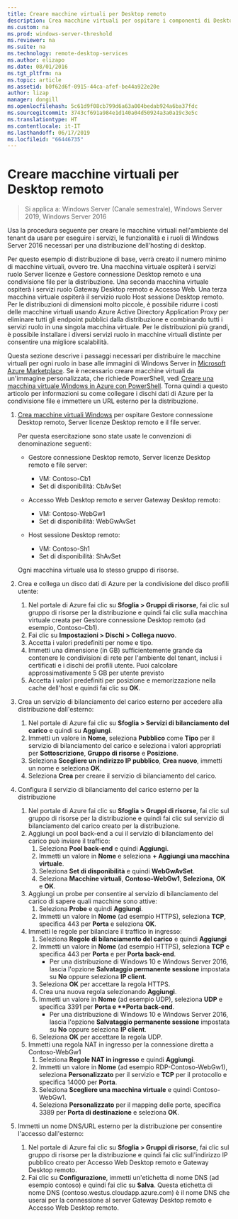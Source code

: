 ```yaml
---
title: Creare macchine virtuali per Desktop remoto
description: Crea macchine virtuali per ospitare i componenti di Desktop remoto nel cloud.
ms.custom: na
ms.prod: windows-server-threshold
ms.reviewer: na
ms.suite: na
ms.technology: remote-desktop-services
ms.author: elizapo
ms.date: 08/01/2016
ms.tgt_pltfrm: na
ms.topic: article
ms.assetid: b0f62d6f-0915-44ca-afef-be44a922e20e
author: lizap
manager: dongill
ms.openlocfilehash: 5c61d9f08cb799d6a63a004bedab924a6ba37fdc
ms.sourcegitcommit: 3743cf691a984e1d140a04d50924a3a0a19c3e5c
ms.translationtype: HT
ms.contentlocale: it-IT
ms.lasthandoff: 06/17/2019
ms.locfileid: "66446735"
---
```

# <a name="create-virtual-machines-for-remote-desktop"></a>Creare macchine virtuali per Desktop remoto

>Si applica a: Windows Server (Canale semestrale), Windows Server 2019, Windows Server 2016

Usa la procedura seguente per creare le macchine virtuali nell'ambiente del tenant da usare per eseguire i servizi, le funzionalità e i ruoli di Windows Server 2016 necessari per una distribuzione dell'hosting di desktop.   
  
Per questo esempio di distribuzione di base, verrà creato il numero minimo di macchine virtuali, ovvero tre. Una macchina virtuale ospiterà i servizi ruolo Server licenze e Gestore connessione Desktop remoto e una condivisione file per la distribuzione. Una seconda macchina virtuale ospiterà i servizi ruolo Gateway Desktop remoto e Accesso Web.  Una terza macchina virtuale ospiterà il servizio ruolo Host sessione Desktop remoto. Per le distribuzioni di dimensioni molto piccole, è possibile ridurre i costi delle macchine virtuali usando Azure Active Directory Application Proxy per eliminare tutti gli endpoint pubblici dalla distribuzione e combinando tutti i servizi ruolo in una singola macchina virtuale. Per le distribuzioni più grandi, è possibile installare i diversi servizi ruolo in macchine virtuali distinte per consentire una migliore scalabilità.  
  
Questa sezione descrive i passaggi necessari per distribuire le macchine virtuali per ogni ruolo in base alle immagini di Windows Server in [Microsoft Azure Marketplace](https://azure.microsoft.com/marketplace/). Se è necessario creare macchine virtuali da un'immagine personalizzata, che richiede PowerShell, vedi [Creare una macchina virtuale Windows in Azure con PowerShell](https://azure.microsoft.com/documentation/articles/virtual-machines-windows-ps-create/). Torna quindi a questo articolo per informazioni su come collegare i dischi dati di Azure per la condivisione file e immettere un URL esterno per la distribuzione.  
  
1. [Crea macchine virtuali Windows](https://azure.microsoft.com/documentation/articles/virtual-machines-windows-hero-tutorial/) per ospitare Gestore connessione Desktop remoto, Server licenze Desktop remoto e il file server.  
  
   Per questa esercitazione sono state usate le convenzioni di denominazione seguenti:  
   - Gestore connessione Desktop remoto, Server licenze Desktop remoto e file server:   
       - VM: Contoso-Cb1  
       - Set di disponibilità: CbAvSet    
   - Accesso Web Desktop remoto e server Gateway Desktop remoto:   
       - VM: Contoso-WebGw1  
       - Set di disponibilità: WebGwAvSet  
          
   - Host sessione Desktop remoto:   
       - VM: Contoso-Sh1  
       - Set di disponibilità: ShAvSet  
          
   Ogni macchina virtuale usa lo stesso gruppo di risorse.  
2. Crea e collega un disco dati di Azure per la condivisione del disco profili utente:  
   1.  Nel portale di Azure fai clic su **Sfoglia > Gruppi di risorse**, fai clic sul gruppo di risorse per la distribuzione e quindi fai clic sulla macchina virtuale creata per Gestore connessione Desktop remoto (ad esempio, Contoso-Cb1).  
   2.  Fai clic su **Impostazioni > Dischi > Collega nuovo**.  
   3.  Accetta i valori predefiniti per nome e tipo.  
   4.  Immetti una dimensione (in GB) sufficientemente grande da contenere le condivisioni di rete per l'ambiente del tenant, inclusi i certificati e i dischi dei profili utente. Puoi calcolare approssimativamente 5 GB per utente previsto  
   5.  Accetta i valori predefiniti per posizione e memorizzazione nella cache dell'host e quindi fai clic su **OK**.  
3. Crea un servizio di bilanciamento del carico esterno per accedere alla distribuzione dall'esterno:
   1. Nel portale di Azure fai clic su **Sfoglia > Servizi di bilanciamento del carico** e quindi su **Aggiungi**.
   2. Immetti un valore in **Nome**, seleziona **Pubblico** come **Tipo** per il servizio di bilanciamento del carico e seleziona i valori appropriati per **Sottoscrizione**, **Gruppo di risorse** e **Posizione**.
   3. Seleziona **Scegliere un indirizzo IP pubblico**, **Crea nuovo**, immetti un nome e seleziona **OK**.
   4. Seleziona **Crea** per creare il servizio di bilanciamento del carico.
4. Configura il servizio di bilanciamento del carico esterno per la distribuzione
   1. Nel portale di Azure fai clic su **Sfoglia > Gruppi di risorse**, fai clic sul gruppo di risorse per la distribuzione e quindi fai clic sul servizio di bilanciamento del carico creato per la distribuzione.
   2. Aggiungi un pool back-end a cui il servizio di bilanciamento del carico può inviare il traffico:
       1. Seleziona **Pool back-end** e quindi **Aggiungi**.
       2. Immetti un valore in **Nome** e seleziona **\+ Aggiungi una macchina virtuale**.
       3. Seleziona **Set di disponibilità** e quindi **WebGwAvSet**.
       4. Seleziona **Macchine virtuali**, **Contoso-WebGw1**, **Seleziona**, **OK** e **OK**.
   3. Aggiungi un probe per consentire al servizio di bilanciamento del carico di sapere quali macchine sono attive:
       1. Seleziona **Probe** e quindi **Aggiungi**.
       2. Immetti un valore in **Nome** (ad esempio HTTPS), seleziona **TCP**, specifica 443 per **Porta** e seleziona **OK**.
   4. Immetti le regole per bilanciare il traffico in ingresso:
      1. Seleziona **Regole di bilanciamento del carico** e quindi **Aggiungi**
      2. Immetti un valore in **Nome** (ad esempio HTTPS), seleziona **TCP** e specifica 443 per **Porta** e per **Porta back-end**.
          - Per una distribuzione di Windows 10 e Windows Server 2016, lascia l'opzione **Salvataggio permanente sessione** impostata su **No** oppure seleziona **IP client**.
      3. Seleziona **OK** per accettare la regola HTTPS.
      4. Crea una nuova regola selezionando **Aggiungi**.
      5. Immetti un valore in **Nome** (ad esempio UDP), seleziona **UDP** e specifica 3391 per <strong>Porta e **Porta back-end</strong>.
          - Per una distribuzione di Windows 10 e Windows Server 2016, lascia l'opzione **Salvataggio permanente sessione** impostata su **No** oppure seleziona **IP client**.
      6. Seleziona **OK** per accettare la regola UDP.
   5. Immetti una regola NAT in ingresso per la connessione diretta a Contoso-WebGw1
       1. Seleziona **Regole NAT in ingresso** e quindi **Aggiungi**.
       2. Immetti un valore in **Nome** (ad esempio RDP-Contoso-WebGw1), seleziona **Personalizzato** per il servizio e **TCP** per il protocollo e specifica 14000 per **Porta**.
       3. Seleziona **Scegliere una macchina virtuale** e quindi Contoso-WebGw1.
       4. Seleziona **Personalizzato** per il mapping delle porte, specifica 3389 per **Porta di destinazione** e seleziona **OK**.
5. Immetti un nome DNS/URL esterno per la distribuzione per consentire l'accesso dall'esterno:  
   1.  Nel portale di Azure fai clic su **Sfoglia > Gruppi di risorse**, fai clic sul gruppo di risorse per la distribuzione e quindi fai clic sull'indirizzo IP pubblico creato per Accesso Web Desktop remoto e Gateway Desktop remoto.  
   2.  Fai clic su **Configurazione**, immetti un'etichetta di nome DNS (ad esempio contoso) e quindi fai clic su **Salva**. Questa etichetta di nome DNS (contoso.westus.cloudapp.azure.com) è il nome DNS che userai per la connessione al server Gateway Desktop remoto e Accesso Web Desktop remoto.  

